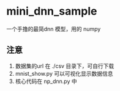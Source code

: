 # mini_dnn_sample
一个手撸的最简dnn 模型，用的 numpy

## 注意
1. 数据集的url 在 ./csv 目录下，可自行下载
2. mnist_show.py 可以可视化显示数据信息
3. 核心代码在 np_dnn.py 中
